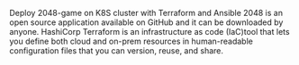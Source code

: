 Deploy 2048-game on K8S cluster with Terraform and Ansible 
2048 is an open source application available on GitHub and it can be downloaded by anyone.
HashiCorp Terraform is an infrastructure as code (IaC)tool that lets you define both cloud and on-prem resources in human-readable configuration files that you can version, reuse, and share.
